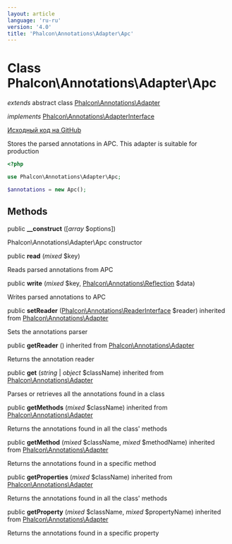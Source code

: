 ```yaml
---
layout: article
language: 'ru-ru'
version: '4.0'
title: 'Phalcon\Annotations\Adapter\Apc'
---
```


# Class **Phalcon\Annotations\Adapter\Apc**

*extends* abstract class [Phalcon\Annotations\Adapter](api/Phalcon_Annotations_Adapter)

*implements* [Phalcon\Annotations\AdapterInterface](api/Phalcon_Annotations_AdapterInterface)

<a href="https://github.com/phalcon/cphalcon/tree/v4.0.0/phalcon/annotations/adapter/apc.zep" class="btn btn-default btn-sm">Исходный код на GitHub</a>

Stores the parsed annotations in APC. This adapter is suitable for production

```php
<?php

use Phalcon\Annotations\Adapter\Apc;

$annotations = new Apc();

```

## Methods

public **__construct** ([*array* $options])

Phalcon\Annotations\Adapter\Apc constructor

public **read** (*mixed* $key)

Reads parsed annotations from APC

public **write** (*mixed* $key, [Phalcon\Annotations\Reflection](api/Phalcon_Annotations_Reflection) $data)

Writes parsed annotations to APC

public **setReader** ([Phalcon\Annotations\ReaderInterface](api/Phalcon_Annotations_ReaderInterface) $reader) inherited from [Phalcon\Annotations\Adapter](api/Phalcon_Annotations_Adapter)

Sets the annotations parser

public **getReader** () inherited from [Phalcon\Annotations\Adapter](api/Phalcon_Annotations_Adapter)

Returns the annotation reader

public **get** (*string* | *object* $className) inherited from [Phalcon\Annotations\Adapter](api/Phalcon_Annotations_Adapter)

Parses or retrieves all the annotations found in a class

public **getMethods** (*mixed* $className) inherited from [Phalcon\Annotations\Adapter](api/Phalcon_Annotations_Adapter)

Returns the annotations found in all the class' methods

public **getMethod** (*mixed* $className, *mixed* $methodName) inherited from [Phalcon\Annotations\Adapter](api/Phalcon_Annotations_Adapter)

Returns the annotations found in a specific method

public **getProperties** (*mixed* $className) inherited from [Phalcon\Annotations\Adapter](api/Phalcon_Annotations_Adapter)

Returns the annotations found in all the class' methods

public **getProperty** (*mixed* $className, *mixed* $propertyName) inherited from [Phalcon\Annotations\Adapter](api/Phalcon_Annotations_Adapter)

Returns the annotations found in a specific property